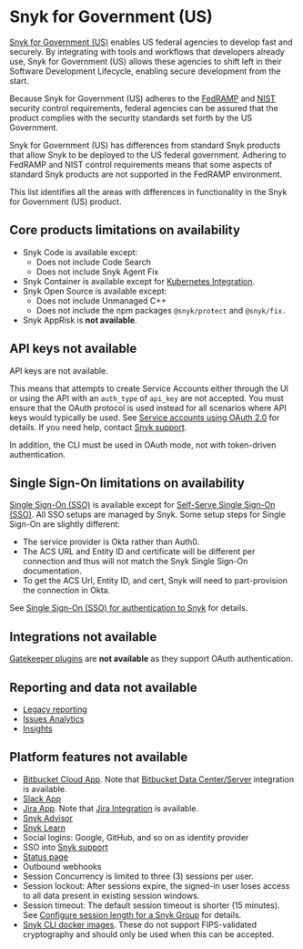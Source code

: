 # Snyk for Government (US)

[Snyk for Government (US)](https://snyk.io/government-security-solution/) enables US federal agencies to develop fast and securely. By integrating with tools and workflows that developers already use, Snyk for Government (US) allows these agencies to shift left in their Software Development Lifecycle, enabling secure development from the start.

Because Snyk for Government (US) adheres to the [FedRAMP](https://www.fedramp.gov/) and [NIST](https://www.nist.gov/) security control requirements, federal agencies can be assured that the product complies with the security standards set forth by the US Government.

Snyk for Government (US) has differences from standard Snyk products that allow Snyk to be deployed to the US federal government. Adhering to FedRAMP and NIST control requirements means that some aspects of standard Snyk products are not supported in the FedRAMP environment.

This list identifies all the areas with differences in functionality in the Snyk for Government (US) product.

## Core products limitations on availability

* Snyk Code is available except:
  * Does not include Code Search
  * Does not include Snyk Agent Fix
* Snyk Container is available except for [Kubernetes Integration](../scan-with-snyk/snyk-container/kubernetes-integration/overview-of-kubernetes-integration/).
* Snyk Open Source is available except:
  * Does not include Unmanaged C++
  * Does not include the npm packages `@snyk/protect` and `@snyk/fix.`
* Snyk AppRisk is **not available**.

## API keys not available

API keys are not available.

This means that attempts to create Service Accounts either through the UI or using the API with an `auth_type` of `api_key` are not accepted. You must ensure that the OAuth protocol is used instead for all scenarios where API keys would typically be used. See [Service accounts using OAuth 2.0](../enterprise-setup/service-accounts/service-accounts-using-oauth-2.0.md) for details. If you need help, contact [Snyk support](https://support.snyk.io).

In addition, the CLI must be used in OAuth mode, not with token-driven authentication.

## Single Sign-On limitations on availability

[Single Sign-On (SSO)](../enterprise-setup/single-sign-on-sso-for-authentication-to-snyk/) is available except for [Self-Serve Single Sign-On (SSO)](../enterprise-setup/single-sign-on-sso-for-authentication-to-snyk/configure-self-serve-single-sign-on-sso/). All SSO setups are managed by Snyk. Some setup steps for Single Sign-On are slightly different:

* The service provider is Okta rather than Auth0.
* The ACS URL and Entity ID and certificate will be different per connection and thus will not match the Snyk Single Sign-On documentation.
* To get the ACS Url, Entity ID, and cert, Snyk will need to part-provision the connection in Okta.

See [Single Sign-On (SSO) for authentication to Snyk](../enterprise-setup/single-sign-on-sso-for-authentication-to-snyk/) for details.

## Integrations not available

[Gatekeeper plugins](../scan-with-snyk/snyk-open-source/manage-vulnerabilities/gatekeeper-plugins/) are **not available** as they support OAuth authentication.

## Reporting and data not available

* [Legacy reporting](../manage-issues/reporting/legacy-reports/)
* [Issues Analytics](../manage-risk/analytics/issues-analytics.md)
* [Insights](../manage-risk/prioritize-issues-for-fixing/using-the-issues-ui-with-snyk-apprisk/)

## Platform features not available

* [Bitbucket Cloud App](../scm-integrations/organization-level-integrations/bitbucket-cloud-app.md). Note that [Bitbucket Data Center/Server](../scm-integrations/organization-level-integrations/bitbucket-data-center-server.md) integration is available.
* [Slack App](../integrate-with-snyk/jira-and-slack-integrations/slack-app.md)
* [Jira App](../integrate-with-snyk/jira-and-slack-integrations/snyk-security-in-jira-cloud-integration.md). Note that [Jira Integration](../integrate-with-snyk/jira-and-slack-integrations/jira-integration.md) is available.
* [Snyk Advisor](https://snyk.io/advisor/)
* [Snyk Learn](https://learn.snyk.io/?)
* Social logins: Google, GitHub, and so on as identity provider
* SSO into [Snyk support](https://support.snyk.io)
* [Status page](https://status.snyk.io)
* Outbound webhooks
* Session Concurrency is limited to three (3) sessions per user.
* Session lockout: After sessions expire, the signed-in user loses access to all data present in existing session windows.
* Session timeout: The default session timeout is shorter (15 minutes). See [Configure session length for a Snyk Group](../snyk-admin/groups-and-organizations/groups/configure-session-length-for-a-snyk-group.md) for details.
* [Snyk CLI docker images](../cli-ide-and-ci-cd-integrations/snyk-cli/install-or-update-the-snyk-cli/#snyk-cli-in-a-docker-image). These do not support FIPS-validated cryptography and should only be used when this can be accepted.

